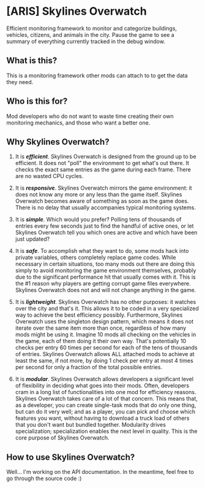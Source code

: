 # [ARIS] Skylines Overwatch

Efficient monitoring framework to monitor and categorize buildings, vehicles, citizens, and animals in the city. Pause the game to see a summary of everything currently tracked in the debug window. 

## What is this?

This is a monitoring framework other mods can attach to to get the data they need. 

## Who is this for?

Mod developers who do not want to waste time creating their own monitoring mechanics, and those who want a better one. 

## Why Skylines Overwatch?

1. It is **_efficient_**. Skylines Overwatch is designed from the ground up to be efficient. It does not "poll" the environment to get what's out there. It checks the exact same entries as the game during each frame. There are no wasted CPU cycles. 

2. It is **_responsive_**. Skylines Overwatch mirrors the game environment: it does not know any more or any less than the game itself. Skylines Overwatch becomes aware of something as soon as the game does. There is no delay that usually accompanies typical monitoring systems. 

3. It is **_simple_**. Which would you prefer? Polling tens of thousands of entries every few seconds just to find the handful of active ones, or let Skylines Overwatch tell you which ones are active and which have been just updated? 

4. It is **_safe_**. To accomplish what they want to do, some mods hack into private variables, others completely replace game codes. While necessary in certain situations, too many mods out there are doing this simply to avoid monitoring the game environment themselves, probably due to the significant performance hit that usually comes with it. This is the #1 reason why players are getting corrupt game files everywhere. Skylines Overwatch does not and will not change anything in the game. 

5. It is **_lightweight_**. Skylines Overwatch has no other purposes: it watches over the city and that's it. This allows it to be coded in a very specialized way to achieve the best efficiency possibly. Furthermore, Skylines Overwatch uses the singleton design pattern, which means it does not iterate over the same item more than once, regardless of how many mods might be using it. Imagine 10 mods all checking on the vehicles in the game, each of them doing it their own way. That's potentially 10 checks per entry 60 times per second for each of the tens of thousands of entries. Skylines Overwatch allows ALL attached mods to achieve at least the same, if not more, by doing 1 check per entry at most 4 times per second for only a fraction of the total possible entries. 

6. It is **_modular_**. Skylines Overwatch allows developers a significant level of flexibility in deciding what goes into their mods. Often, developers cram in a long list of functionalities into one mod for efficiency reasons. Skylines Overwatch takes care of a lot of that concern. This means that, as a developer, you can create single-task mods that do only one thing, but can do it very well; and as a player, you can pick and choose which features you want, without having to download a truck load of others that you don't want but bundled together. Modularity drives specialization; specialization enables the next level in quality. This is the core purpose of Skylines Overwatch. 

## How to use Skylines Overwatch?

Well... I'm working on the API documentation. In the meantime, feel free to go through the source code :)
